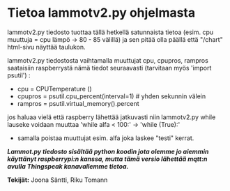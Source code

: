 # Tietoa lammotv2.py ohjelmasta

lammotv2.py tiedosto tuottaa tällä hetkellä satunnaista tietoa (esim. cpu muuttuja = cpu lämpö -> 80 - 85 välillä) ja sen pitää olla päällä
että "/chart" html-sivu näyttää taulukon.

lammotv2.py tiedostosta vaihtamalla muuttujat cpu, cpupros, rampros saataisiin raspberrystä nämä tiedot seuraavasti (tarvitaan myös 'import psutil') :

- cpu = CPUTemperature ()
- cpupros = psutil.cpu_percent(interval=1) # yhden sekunnin välein
- rampros = psutil.virtual_memory().percent

jos haluaa vielä että raspberry lähettää jatkuvasti niin lammotv2.py while lauseke voidaan muuttaa 'while alfa < 100:' -> 'while (True):'
+ samalla poistaa muuttujat esim. alfa joka laskee "testi" kerrat.


***Lammot.py tiedosto sisältää python koodin jota olemme jo aiemmin käyttänyt raspberrypi:n kanssa, mutta tämä versio lähettää mqtt:n  avulla Thingspeak kanavallemme tietoa.***

**Tekijät:** Joona Säntti, Riku Tomann
